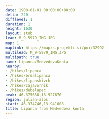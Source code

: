 ```yaml
---
date: 1900-01-01 00:00:00+00:00
delta: 220
difflevel: 1
duration: 1
height: 1630
layout: stub
lead: M_9-5979_IMG.JPG
map: 1
maplink: https://mapzs.projekti.si/poi/32992
multilead: M_9-5979_IMG.JPG
multipath: true
name: Lipanca/MedvedovaKonta
nearby:
- /hikes/lipanca
- /hikes/brdalipanca
- /hikes/lipanskivrh
- /hikes/zajavornik
- /hikes/debelapec
peak: 46.375630,13.927670
region: julian-alps
start: 46.374746,13.941008
title: Lipanca from Medvedova konta
---
```

